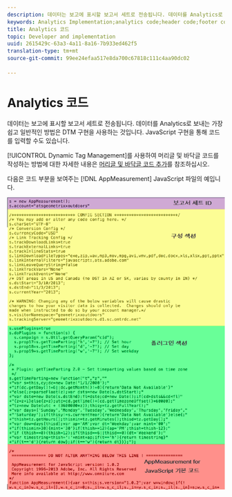 ```yaml
---
description: 데이터는 보고에 표시할 보고서 세트로 전송됩니다. 데이터를 Analytics로 보내는 가장 쉽고 일반적인 방법은 DTM 구현을 사용하는 것입니다. JavaScript 구현을 통해 코드를 입력할 수도 있습니다.
keywords: Analytics Implementation;analytics code;header code;footer code;header;footer;dynamic tag management;dtm;javascript
title: Analytics 코드
topic: Developer and implementation
uuid: 2615429c-63a3-4a11-8a16-7b933ed462f5
translation-type: tm+mt
source-git-commit: 99ee24efaa517e8da700c67818c111c4aa90dc02

---
```



# Analytics 코드

데이터는 보고에 표시할 보고서 세트로 전송됩니다. 데이터를 Analytics로 보내는 가장 쉽고 일반적인 방법은 DTM 구현을 사용하는 것입니다. JavaScript 구현을 통해 코드를 입력할 수도 있습니다.

[!UICONTROL Dynamic Tag Management]를 사용하여 머리글 및 바닥글 코드를 작성하는 방법에 대한 자세한 내용은 [머리글 및 바닥글 코드 추가](/help/implement/c-implement-with-dtm/c-headers-footers/t-header-footer-code.md)를 참조하십시오.

다음은 코드 부분을 보여주는 [!DNL AppMeasurement] JavaScript 파일의 예입니다.

![](assets/appmeasurement-js.png)

